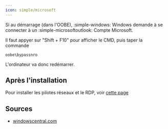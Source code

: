 ```yaml
---
icon: simple/microsoft
---
```

Si au démarrage (dans l'OOBE), :simple-windows: Windows demande à se connecter à un :simple-microsoftoutlook: Compte Microsoft.

Il faut appyer sur "Shift + F10" pour afficher le CMD, puis taper la commande
```
oobe\bypassnro
```

L'ordinateur va donc redémarrer.

## Après l'installation
Pour installer les pilotes réseaux et le RDP, voir [cette page](._postinstallation.md)

## Sources
- [windowscentral.com](https://www.windowscentral.com/how-set-windows-11-without-microsoft-account)